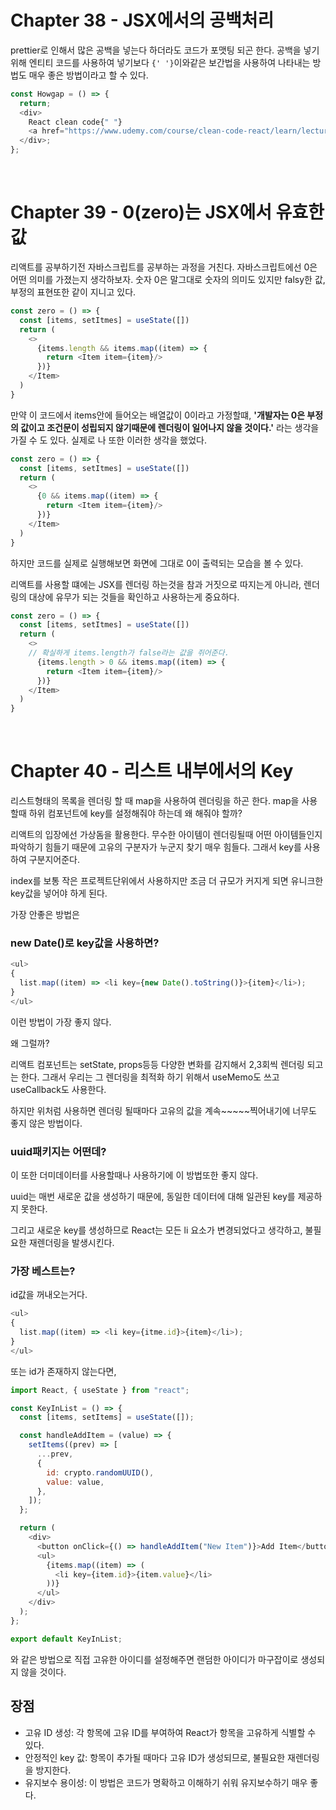 # Chapter 38 - JSX에서의 공백처리

prettier로 인해서 많은 공백을 넣는다 하더라도 코드가 포맷팅 되곤 한다.
공백을 넣기위해 엔티티 코드를 사용하여 넣기보다 `{' '}`이와같은 보간법을 사용하여 나타내는 방법도 매우 좋은 방법이라고 할 수 있다.

```js
const Howgap = () => {
  return;
  <div>
    React clean code{" "}
    <a href="https://www.udemy.com/course/clean-code-react/learn/lecture/40162234#overview" />
  </div>;
};
```

<br>

# Chapter 39 - 0(zero)는 JSX에서 유효한 값

리액트를 공부하기전 자바스크립트를 공부하는 과정을 거친다. 자바스크립트에선 0은 어떤 의미를 가졌는지 생각하보자. 숫자 0은 말그대로 숫자의 의미도 있지만 falsy한 값, 부정의 표현또한 같이 지니고 있다.

```js
const zero = () => {
  const [items, setItmes] = useState([])
  return (
    <>
      {items.length && items.map((item) => {
        return <Item item={item}/>
      })}
    </Item>
  )
}

```

만약 이 코드에서 items안에 들어오는 배열값이 0이라고 가정할떄, **'개발자는 0은 부정의 값이고 조건문이 성립되지 않기때문에 렌더링이 일어나지 않을 것이다.'** 라는 생각을 가질 수 도 있다.
실제로 나 또한 이러한 생각을 했었다.

```js
const zero = () => {
  const [items, setItmes] = useState([])
  return (
    <>
      {0 && items.map((item) => {
        return <Item item={item}/>
      })}
    </Item>
  )
}

```

하지만 코드를 실제로 실행해보면 화면에 그대로 0이 출력되는 모습을 볼 수 있다.

리액트를 사용할 떄에는 JSX를 렌더링 하는것을 참과 거짓으로 따지는게 아니라, 렌더링의 대상에 유무가 되는 것들을 확인하고 사용하는게 중요하다.

```js
const zero = () => {
  const [items, setItmes] = useState([])
  return (
    <>
    // 확실하게 items.length가 false라는 값을 쥐어준다.
      {items.length > 0 && items.map((item) => {
        return <Item item={item}/>
      })}
    </Item>
  )
}

```

<br>

# Chapter 40 - 리스트 내부에서의 Key

리스트형태의 목록을 렌더링 할 때 map을 사용하여 렌더링을 하곤 한다. map을 사용 할때 하위 컴포넌트에 key를 설정해줘야 하는데 왜 해줘야 할까?

리액트의 입장에선 가상돔을 활용한다. 무수한 아이템이 렌더링될때 어떤 아이템들인지 파악하기 힘들기 때문에 고유의 구분자가 누군지 찾기 매우 힘들다. 그래서 key를 사용하여 구분지어준다.

index를 보통 작은 프로젝트단위에서 사용하지만 조금 더 규모가 커지게 되면 유니크한 key값을 넣어야 하게 된다.

가장 안좋은 방법은

### new Date()로 key값을 사용하면?

```js
<ul>
{
  list.map((item) => <li key={new Date().toString()}>{item}</li>);
}
</ul>

```

이런 방법이 가장 좋지 않다.

왜 그럴까?

리액트 컴포넌트는 setState, props등등 다양한 변화를 감지해서 2,3회씩 렌더링 되고는 한다. 그래서 우리는 그 렌더링을 최적화 하기 위해서 useMemo도 쓰고 useCallback도 사용한다.

하지만 위처럼 사용하면 렌더링 될때마다 고유의 값을 계속~~~~~찍어내기에 너무도 좋지 않은 방법이다.

### uuid패키지는 어떤데?

이 또한 더미데이터를 사용할때나 사용하기에 이 방법또한 좋지 않다.

uuid는 매번 새로운 값을 생성하기 때문에, 동일한 데이터에 대해 일관된 key를 제공하지 못한다.

그리고 새로운 key를 생성하므로 React는 모든 li 요소가 변경되었다고 생각하고, 불필요한 재렌더링을 발생시킨다.

### 가장 베스트는?

id값을 꺼내오는거다.

```js
<ul>
{
  list.map((item) => <li key={itme.id}>{item}</li>);
}
</ul>

```

또는 id가 존재하지 않는다면,

```js
import React, { useState } from "react";

const KeyInList = () => {
  const [items, setItems] = useState([]);

  const handleAddItem = (value) => {
    setItems((prev) => [
      ...prev,
      {
        id: crypto.randomUUID(),
        value: value,
      },
    ]);
  };

  return (
    <div>
      <button onClick={() => handleAddItem("New Item")}>Add Item</button>
      <ul>
        {items.map((item) => (
          <li key={item.id}>{item.value}</li>
        ))}
      </ul>
    </div>
  );
};

export default KeyInList;
```

와 같은 방법으로 직접 고유한 아이디를 설정해주면 랜덤한 아이디가 마구잡이로 생성되지 않을 것이다.

## 장점

- 고유 ID 생성: 각 항목에 고유 ID를 부여하여 React가 항목을 고유하게 식별할 수 있다.
- 안정적인 key 값: 항목이 추가될 때마다 고유 ID가 생성되므로, 불필요한 재렌더링을 방지한다.
- 유지보수 용이성: 이 방법은 코드가 명확하고 이해하기 쉬워 유지보수하기 매우 좋다.

<br>
